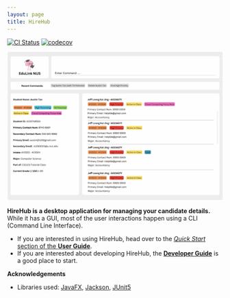 ```yaml
---
layout: page
title: HireHub
---
```


[![CI Status](https://github.com/se-edu/addressbook-level3/workflows/Java%20CI/badge.svg)](https://github.com/se-edu/addressbook-level3/actions)
[![codecov](https://codecov.io/gh/AY2324S2-CS2103T-W08-1/tp/graph/badge.svg?token=IG2LRI4TTR)](https://codecov.io/gh/AY2324S2-CS2103T-W08-1/tp)

![Ui](images/Ui.png)

**HireHub is a desktop application for managing your candidate details.** While it has a GUI, most of the user interactions happen using a CLI (Command Line Interface).

* If you are interested in using HireHub, head over to the [_Quick Start_ section of the **User Guide**](UserGuide.md).
* If you are interested about developing HireHub, the [**Developer Guide**](DeveloperGuide.md) is a good place to start.


**Acknowledgements**

* Libraries used: [JavaFX](https://openjfx.io/), [Jackson](https://github.com/FasterXML/jackson), [JUnit5](https://github.com/junit-team/junit5)
